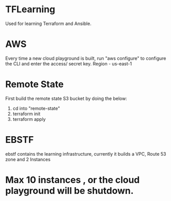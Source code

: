 # TFLearning
Used for learning Terraform and Ansible.

# AWS
Every time a new cloud playground is built, run "aws configure" to configure the CLI and enter the access/ secret key.
Region - us-east-1

# Remote State
First build the remote state S3 bucket by doing the below:
1. cd into "remote-state"
2. terraform init
3. terraform apply

# EBSTF
ebstf contains the learning infrastructure, currently it builds a VPC, Route 53 zone and 2 Instances

# Max 10 instances , or the cloud playground will be shutdown.
